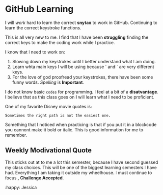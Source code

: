 # GitHub Learning

I will *work* hard to learn the correct **snytax** to work in GitHub.  Continuing to learn the correct keystroke functions.

This is all very new to me. I find that I have been **struggling** finding
the correct keys to make the coding work while I practice. 

I know that I need to work on:
1. Slowing down my keystrokes until I better understand what I am doing.
2. Learn whta main keys I will be using because ' and ` are very different keys.
3. For the love of god proofread your keystrokes, there have been some funny words.
*Spelling* is **Important**.

I do not know basic `codes` for programming. I feel at a bit of a **disatvantage**.
I believe that as this class goes on I will learn what I need to be proficient. 

One of my favorite Disney movie quotes is:
```
Sometimes the right path is not the easiest one.
```
Something that I noticed when practicing is that if you put it in a blockcode you cannont make it bold or italic.
This is good information for me to remember.

## Weekly Modivational Quote

This sticks out at to me a lot this semester, because I have second guessed my class choices. 
This will be one of the biggest learning semesters I have had. Everything I am taking it outside my wheelhouse.
I must continue to focus , **Challenge Accepted**.

:happy:
Jessica




